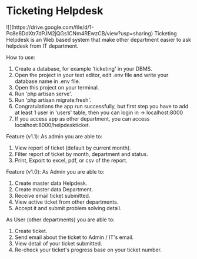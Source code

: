 <h1>Ticketing Helpdesk</h1>
![](https://drive.google.com/file/d/1-Pc8e8DdXtr7dPJM2jQGs1CNm4REwzCB/view?usp=sharing)
Ticketing Helpdesk is an Web based system that make other department easier to ask helpdesk from IT department.

How to use:
1. Create a database, for example 'ticketing' in your DBMS.
2. Open the project in your text editor, edit .env file and write your database name in .env file.
3. Open this project on your terminal.
4. Run 'php artisan serve'.
5. Run 'php artisan migrate:fresh'.
6. Congratulations the app run successfully, but first step you have to add at least 1 user in 'users' table, then you can login in -> localhost:8000
7. If you access app as other department, you can access localhost:8000/helpdeskticket.

Feature (v1.1):
As admin you are able to:
1. View report of ticket (default by current month).
2. Filter report of ticket by month, department and status.
3. Print, Export to excel, pdf, or csv of the report.

Feature (v1.0):
As Admin you are able to:
1. Create master data Helpdesk.
2. Create master data Department.
3. Receive email ticket submitted.
4. View active ticket from other departments.
5. Accept it and submit problem solving detail.

As User (other departments) you are able to:
1. Create ticket.
2. Send email about the ticket to Admin / IT's email.
3. View detail of your ticket submitted.
4. Re-check your ticket's progress base on your ticket number.
